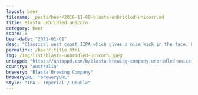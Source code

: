 ```yaml
---
layout: beer
filename: _posts/beer/2016-11-09-blasta-unbridled-unicorn.md
title: Blasta unbridled unicorn
category: beer
score: 8
beer-date: "2021-01-01"
desc: "Classical west coast IIPA which gives a nice kick in the face. Leaves a lot of fruity hops on the tip of the tongue along with a hit of bitterness"
permalink: /beer/:title.html
img: /img/list/blasta-unbridled-unicorn.jpeg
untappd: "https://untappd.com/b/blasta-brewing-company-unbridled-unicorn/3842656"
country: "Australia"
brewery: "Blasta Brewing Company"
breweryURL: "breweryURL"
style: "IPA - Imperial / Double"
---
```

